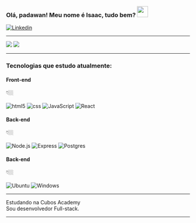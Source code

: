 <h3>Olá, padawan! Meu nome é Isaac, tudo bem? <img src="https://www.clipartmax.com/png/full/31-313022_resistance-by-pointingmonkey-star-wars-rebel-symbol.png" width="30px"></h3>

[![Linkedin](https://img.shields.io/badge/LinkedIn-0077B5?style=for-the-badge&logo=linkedin&logoColor=white)](https://www.linkedin.com/in/isaac-jbs/)

<hr>

<img align='+' src="https://github-readme-stats.vercel.app/api?username=IsaacJBS&show_icons=true&title_color=783c00&text_color=af552e&icon_color=783c00&bg_color=f8efd4&cache_seconds=2300">

<img src="https://img.shields.io/static/v1?label=Overview&message=Isaac Jordão&color=f8efd4&style=for-the-badge&logo=GitHub">

<hr>

<h3> Tecnologias que estudo atualmente: </h3>

<h4>Front-end</h4> 👇🏼
<div style= 'display: inline_block'><br>
<img align='center' alt= 'html5' src='https://img.shields.io/badge/HTML5-E34F26?style=for-the-badge&logo=html5&logoColor=white'>
<img align='center' alt= 'css' src='https://img.shields.io/badge/CSS3-1572B6?style=for-the-badge&logo=css3&logoColor=white'>
<img align='center' alt= 'JavaScript' src='https://img.shields.io/badge/JavaScript-F7DF1E?style=for-the-badge&logo=javascript&logoColor=black'>
<img align='center' alt= 'React' src='https://img.shields.io/badge/React-20232A?style=for-the-badge&logo=react&logoColor=61DAFB'>
</div>
<h4>Back-end</h4> 👇🏼
<div style= 'display: inline_block'><br>
<img align='center' alt= 'Node.js' src='https://img.shields.io/badge/Node.js-43853D?style=for-the-badge&logo=node.js&logoColor=white'>
<img align='center' alt= 'Express' src='https://img.shields.io/badge/Express.js-404D59?style=for-the-badge'>
<img align='center' alt= 'Postgres' src='https://img.shields.io/badge/PostgreSQL-316192?style=for-the-badge&logo=postgresql&logoColor=white'>
</div>
<h4>Back-end</h4> 👇🏼
<div style= 'display: inline_block'><br>
<img align='center' alt= 'Ubuntu' src='https://img.shields.io/badge/Ubuntu-E95420?style=for-the-badge&logo=ubuntu&logoColor=white'> 
<img align='center' alt= 'Windows' src='https://img.shields.io/badge/Windows-0078D6?style=for-the-badge&logo=windows&logoColor=white'>
</div>
<hr>

<p>
Estudando na Cubos Academy<br/>
Sou desenvolvedor Full-stack.
</p>
<hr>

